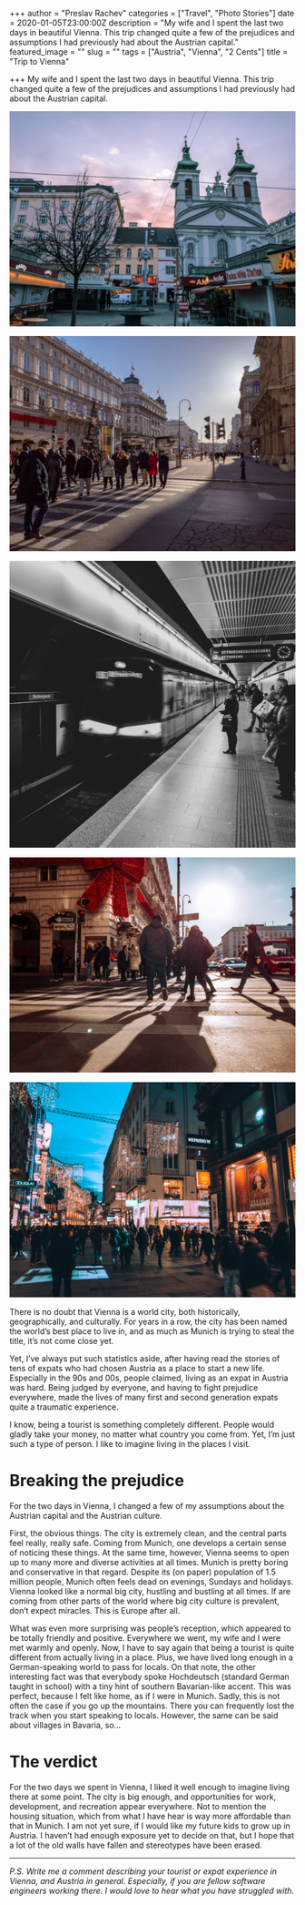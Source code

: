 +++
author = "Preslav Rachev"
categories = ["Travel", "Photo Stories"]
date = 2020-01-05T23:00:00Z
description = "My wife and I spent the last two days in beautiful Vienna. This trip changed quite a few of the prejudices and assumptions I had previously had about the Austrian capital."
featured_image = ""
slug = ""
tags = ["Austria", "Vienna", "2 Cents"]
title = "Trip to Vienna"

+++
My wife and I spent the last two days in beautiful Vienna. This trip changed quite a few of the prejudices and assumptions I had previously had about the Austrian capital.

![](/images/2020/04/fullsizeoutput_c04-scaled.jpeg)

![](/images/2020/04/IMG_0421-scaled.jpg)

![](/images/2020/04/IMG_0395-scaled.jpg)

![](/images/2020/04/IMG_0433-scaled.jpg)

![](/images/2020/04/IMG_0406-scaled.jpg)

There is no doubt that Vienna is a world city, both historically, geographically, and culturally. For years in a row, the city has been named the world’s best place to live in, and as much as Munich is trying to steal the title, it’s not come close yet.

Yet, I’ve always put such statistics aside, after having read the stories of tens of expats who had chosen Austria as a place to start a new life. Especially in the 90s and 00s, people claimed, living as an expat in Austria was hard. Being judged by everyone, and having to fight prejudice everywhere, made the lives of many first and second generation expats quite a traumatic experience.

I know, being a tourist is something completely different. People would gladly take your money, no matter what country you come from. Yet, I’m just such a type of person. I like to imagine living in the places I visit.

# Breaking the prejudice

For the two days in Vienna, I changed a few of my assumptions about the Austrian capital and the Austrian culture.

First, the obvious things. The city is extremely clean, and the central parts feel really, really safe. Coming from Munich, one develops a certain sense of noticing these things. At the same time, however, Vienna seems to open up to many more and diverse activities at all times. Munich is pretty boring and conservative in that regard. Despite its (on paper) population of 1.5 million people, Munich often feels dead on evenings, Sundays and holidays. Vienna looked like a normal big city, hustling and bustling at all times. If are coming from other parts of the world where big city culture is prevalent, don’t expect miracles. This is Europe after all.

What was even more surprising was people’s reception, which appeared to be totally friendly and positive. Everywhere we went, my wife and I were met warmly and openly. Now, I have to say again that being a tourist is quite different from actually living in a place. Plus, we have lived long enough in a German-speaking world to pass for locals. On that note, the other interesting fact was that everybody spoke Hochdeutsch (standard German taught in school) with a tiny hint of southern Bavarian-like accent. This was perfect, because I felt like home, as if I were in Munich. Sadly, this is not often the case if you go up the mountains. There you can frequently lost the track when you start speaking to locals. However, the same can be said about villages in Bavaria, so…

# The verdict

For the two days we spent in Vienna, I liked it well enough to imagine living there at some point. The city is big enough, and opportunities for work, development, and recreation appear everywhere. Not to mention the housing situation, which from what I have hear is way more affordable than that in Munich. I am not yet sure, if I would like my future kids to grow up in Austria. I haven’t had enough exposure yet to decide on that, but I hope that a lot of the old walls have fallen and stereotypes have been erased.

***

_P.S. Write me a comment describing your tourist or expat experience in Vienna, and Austria in general. Especially, if you are fellow software engineers working there. I would love to hear what you have struggled with._